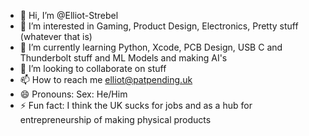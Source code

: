 - 👋 Hi, I’m @Elliot-Strebel
- 👀 I’m interested in Gaming, Product Design, Electronics, Pretty stuff (whatever that is)
- 🌱 I’m currently learning Python, Xcode, PCB Design, USB C and Thunderbolt stuff and ML Models and making AI's
- 💞️ I’m looking to collaborate on stuff
- 📫 How to reach me elliot@patpending.uk
- 😄 Pronouns: Sex: He/Him
- ⚡ Fun fact: I think the UK sucks for jobs and as a hub for entrepreneurship of making physical products

<!---
Elliot-Strebel/Elliot-Strebel is a ✨ special ✨ repository because its `README.md` (this file) appears on your GitHub profile.
You can click the Preview link to take a look at your changes.
--->
